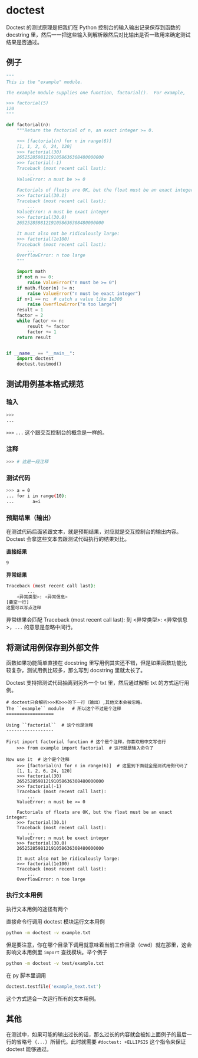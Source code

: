 # doctest

Doctest 的测试原理是把我们在 Python 控制台的输入输出记录保存到函数的 docstring 里，然后一一把这些输入到解析器然后对比输出是否一致用来确定测试结果是否通过。

## 例子

```python
"""
This is the "example" module.

The example module supplies one function, factorial().  For example,

>>> factorial(5)
120
"""

def factorial(n):
    """Return the factorial of n, an exact integer >= 0.

    >>> [factorial(n) for n in range(6)]
    [1, 1, 2, 6, 24, 120]
    >>> factorial(30)
    265252859812191058636308480000000
    >>> factorial(-1)
    Traceback (most recent call last):
        ...
    ValueError: n must be >= 0

    Factorials of floats are OK, but the float must be an exact integer:
    >>> factorial(30.1)
    Traceback (most recent call last):
        ...
    ValueError: n must be exact integer
    >>> factorial(30.0)
    265252859812191058636308480000000

    It must also not be ridiculously large:
    >>> factorial(1e100)
    Traceback (most recent call last):
        ...
    OverflowError: n too large
    """

    import math
    if not n >= 0:
        raise ValueError("n must be >= 0")
    if math.floor(n) != n:
        raise ValueError("n must be exact integer")
    if n+1 == n:  # catch a value like 1e300
        raise OverflowError("n too large")
    result = 1
    factor = 2
    while factor <= n:
        result *= factor
        factor += 1
    return result


if __name__ == "__main__":
    import doctest
    doctest.testmod()
```

## 测试用例基本格式规范

### 输入

```bash
>>>
... 
```

`>>>` `...` 这个跟交互控制台的概念是一样的。

### 注释

```bash
>>> # 这是一段注释
```

### 测试代码

```bash
>>> a = 0
... for i in range(10):
...       a=i
```

### 预期结果（输出）

在测试代码后面紧跟文本，就是预期结果，对应就是交互控制台的输出内容。Doctest 会拿这些文本去跟测试代码执行的结果对比。

**直接结果**

```bash
9
```

**异常结果**

```bash
Traceback (most recent call last):
        ...
    <异常类型>: <异常信息>
[要空一行]
这里可以写点注释
```

异常结果会匹配 Traceback (most recent call last): 到 <异常类型>: <异常信息>，`...` 的意思是忽略中间行。

## 将测试用例保存到外部文件

函数如果功能简单直接在 docstring 里写用例其实还不错，但是如果函数功能比较复杂，测试用例比较多，那么写到 docstring 里就太长了。

Doctest 支持把测试代码抽离到另外一个 txt 里，然后通过解析 txt 的方式运行用例。

```python3
# doctest只会解析>>>和>>>的下一行（输出）,其他文本会被忽略。
The ``example`` module   # 所以这个不过是个注释
==================

Using ``factorial``  # 这个也是注释
------------------

First import factorial function # 这个是个注释，你喜欢用中文写也行
    >>> from example import factorial  # 这行就是输入命令了

Now use it  # 这个是个注释
    >>> [factorial(n) for n in range(6)]  # 这里到下面就全是测试用例代码了
    [1, 1, 2, 6, 24, 120]
    >>> factorial(30)
    265252859812191058636308480000000
    >>> factorial(-1)
    Traceback (most recent call last):
        ...
    ValueError: n must be >= 0

    Factorials of floats are OK, but the float must be an exact integer:
    >>> factorial(30.1)
    Traceback (most recent call last):
        ...
    ValueError: n must be exact integer
    >>> factorial(30.0)
    265252859812191058636308480000000

    It must also not be ridiculously large:
    >>> factorial(1e100)
    Traceback (most recent call last):
        ...
    OverflowError: n too large
```

### 执行文本用例

执行文本用例的途径有两个

直接命令行调用 doctest 模块运行文本用例

```bash
python -m doctest -v example.txt
```

但是要注意，你在哪个目录下调用就意味着当前工作目录（cwd）就在那里，这会影响文本用例里 `import` 查找模块。举个例子

```bash
python -m doctest -v test/example.txt
```

在 py 脚本里调用

```bash
doctest.testfile('example_text.txt')
```

这个方式适合一次运行所有的文本用例。

## 其他

在测试中，如果可能的输出过长的话，那么过长的内容就会被如上面例子的最后一行的省略号（`...`）所替代。此时就需要 `#doctest: +ELLIPSIS` 这个指令来保证 doctest 能够通过。